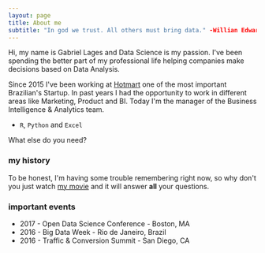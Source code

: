 ```yaml
---
layout: page
title: About me
subtitle: "In god we trust. All others must bring data." -Willian Edwards Deming-
---
```


Hi, my name is Gabriel Lages and Data Science is my passion. I've been spending the better part of my professional life helping companies make decisions based on Data Analysis.

Since 2015 I've been working at [Hotmart](http://www.hotmart.com) one of the most important Brazilian's Startup. In past years I had the opportunity to work in different areas like Marketing, Product and BI. Today I'm the manager of the Business Intelligence & Analytics team.

- `R`, `Python` and `Excel`

What else do you need?

### my history

To be honest, I'm having some trouble remembering right now, so why don't you just watch [my movie](http://en.wikipedia.org/wiki/The_Princess_Bride_%28film%29) and it will answer **all** your questions.

### important events
- 2017 - Open Data Science Conference - Boston, MA
- 2016 - Big Data Week - Rio de Janeiro, Brazil
- 2016 - Traffic & Conversion Summit - San Diego, CA
